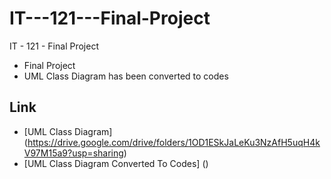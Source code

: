 # IT---121---Final-Project
IT - 121 - Final Project

* Final Project
* UML Class Diagram has been converted to codes

## Link

* [UML Class Diagram] (https://drive.google.com/drive/folders/1OD1ESkJaLeKu3NzAfH5uqH4kV97M15a9?usp=sharing)
* [UML Class Diagram Converted To Codes] ()
